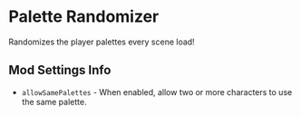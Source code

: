 # Palette Randomizer
Randomizes the player palettes every scene load!

## Mod Settings Info
* ``allowSamePalettes`` - When enabled, allow two or more characters to use the same palette.
